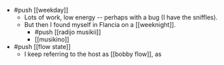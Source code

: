 - #push [[weekday]]
	- Lots of work, low energy -- perhaps with a bug (I have the sniffles).
	- But then I found myself in Flancia on a [[weeknight]].
		- #push [[radijo musikii]]
		- [[musikino]]
- #push [[flow state]]
	- I keep referring to the host as [[bobby flow]], as